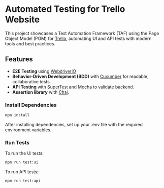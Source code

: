 # Automated Testing for Trello Website

This project showcases a Test Automation Framework (TAF) using the Page Object Model (POM) for [Trello](https://trello.com/home), automating UI and API tests with modern tools and best practices.

## Features

- **E2E Testing** using [WebdriverIO](https://webdriver.io/)
- **Behavior-Driven Development (BDD)** with [Cucumber](https://cucumber.io/) for readable, collaborative tests.
- **API Testing** with [SuperTest](https://github.com/visionmedia/supertest) and [Mocha](https://mochajs.org/) to validate backend.
- **Assertion library** with [Chai](https://www.chaijs.com/).

### Install Dependencies
```bash
npm install
```
After installing dependencies, set up your .env file with the required environment variables.

### Run Tests

To run the UI tests:

```bash
npm run test:ui
```
To run API tests:
```bash
npm run test:api
```
